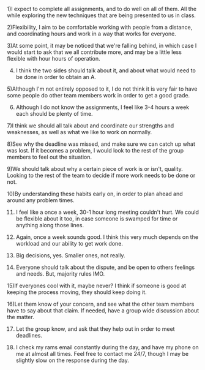 1)I expect to complete all assignments, and to do well on all of them.  All the while exploring the new techniques that are being presented to us in class.  

2)Flexibility, I aim to be comfortable working with people from a distance, and coordinating hours and work in a way that works for everyone.  

3)At some point, it may be noticed that we're falling behind, in which case I would start to ask that we all contribute more, and may be a little less flexible with hour hours of operation.  

4) I think the two sides should talk about it, and about what would need to be done in order to obtain an A. 

5)Although I'm not entirely opposed to it, I do not think it is very fair to have some people do other team members work in order to get a good grade. 

6)  Although I do not know the assignments, I feel like 3-4 hours a week each should be plenty of time.  

7)I think we should all talk about and coordinate our strengths and weaknesses, as well as what we like to work on normally. 

8)See why the deadline was missed, and make sure we can catch up what was lost.  If it becomes a problem, I would look to the rest of the group members to feel out the situation.  

9)We should talk about why a certain piece of work is or isn't, quality.  Looking to the rest of the team to decide if more work needs to be done or not.  

10)By understanding these habits early on, in order to plan ahead and around any problem times.  

11)  I feel like a once a week, 30-1 hour long meeting couldn't hurt.  We could be flexible about it too, in case someone is swamped for time or anything along those lines.  

12)  Again, once a week sounds good.  I think this very much depends on the workload and our ability to get work done.  

13) Big decisions, yes.  Smaller ones, not really.  

14)  Everyone should talk about the dispute, and be open to others feelings and needs.  But, majority rules IMO. 

15)If everyones cool with it, maybe never?  I think if someone is good at keeping the process moving, they should keep doing it.  

16)Let them know of your concern, and see what the other team members have to say about that claim.  If needed, have a group wide discussion about the matter. 

17) Let the group know, and ask that they help out in order to meet deadlines.  

18)  I check my rams email constantly during the day, and have my phone on me at almost all times.  Feel free to contact me 24/7, though I may be slightly slow on the response during the day.  
